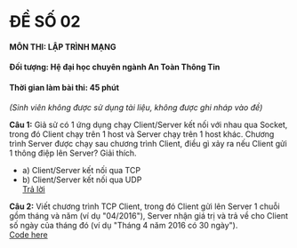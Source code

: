 # ĐỀ SỐ 02

#### MÔN THI: LẬP TRÌNH MẠNG

#### Đối tượng: Hệ đại học chuyên ngành An Toàn Thông Tin

#### Thời gian làm bài thi: 45 phút

*(Sinh viên không được sử dụng tài liệu, không được ghi nháp vào đề)*

**Câu 1:** Giả sử có 1 ứng dụng chạy Client/Server kết nối với nhau qua Socket, trong đó Client chạy trên 1 host và Server chạy trên 1 host khác. Chương trình Server được chạy sau chương trình Client, điều gì xảy ra nếu Client gửi 1 thông điệp lên Server? Giải thích.
 * a) Client/Server kết nối qua TCP
 * b) Client/Server kết nối qua UDP
<br />[Trả lời](https://github.com/TraiOi/LapTrinhMangFinalTestJava/blob/master/LyThuyet/DeSo02.md)
 
**Câu 2:** Viết chương trình TCP Client, trong đó Client gửi lên Server 1 chuỗi gồm tháng và năm (ví dụ "04/2016"), Server nhận giá trị và trả về cho Client số ngày của tháng đó (ví dụ "Tháng 4 năm 2016 có 30 ngày").
<br />[Code here](https://github.com/TraiOi/LapTrinhMangFinalTestJava/tree/master/src/DeSo02)
